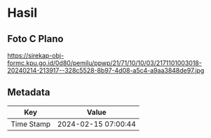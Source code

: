 # Hasil

## Foto C Plano

https://sirekap-obj-formc.kpu.go.id/0d80/pemilu/ppwp/21/71/10/10/03/2171101003018-20240214-213917--328c5528-8b97-4d08-a5c4-a9aa3848de97.jpg


## Metadata

| Key        | Value               |
| ---------- | ------------------- |
| Time Stamp | 2024-02-15 07:00:44 |



